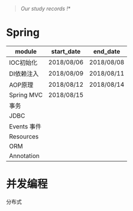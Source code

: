 > *Our study records !**

# Spring

| module    | start_date | end_date |
| --------- | ---------- | -------- |
| IOC初始化 | 2018/08/06  | 2018/08/08 |
| DI依赖注入 | 2018/08/09 | 2018/08/11 |
| AOP原理 | 2018/08/12 | 2018/08/14 |
| Spring MVC | 2018/08/15 | |
| 事务 |  | |
| JDBC |  | |
| Events 事件 |  | |
| Resources |  | |
| ORM |  | |
| Annotation |  | |



# 并发编程







分布式